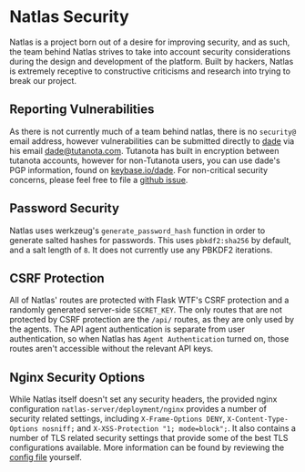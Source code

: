 # Natlas Security
Natlas is a project born out of a desire for improving security, and as such, the team behind Natlas strives to take into account security considerations during the design and development of the platform. Built by hackers, Natlas is extremely receptive to constructive criticisms and research into trying to break our project. 


## Reporting Vulnerabilities
As there is not currently much of a team behind natlas, there is no `security@` email address, however vulnerabilities can be submitted directly to [dade](https://github.com/0xdade) via his email [dade@tutanota.com](mailto:dade@tutanota.com). Tutanota has built in encryption between tutanota accounts, however for non-Tutanota users, you can use dade's PGP information, found on [keybase.io/dade](https://keybase.io/dade). For non-critical security concerns, please feel free to file a [github issue](https://github.com/natlas/natlas/issues/new).

## Password Security
Natlas uses werkzeug's `generate_password_hash` function in order to generate salted hashes for passwords. This uses `pbkdf2:sha256` by default, and a salt length of `8`. It does not currently use any PBKDF2 iterations.

## CSRF Protection
All of Natlas' routes are protected with Flask WTF's CSRF protection and a randomly generated server-side `SECRET_KEY`. The only routes that are not protected by CSRF protection are the `/api/` routes, as they are only used by the agents. The API agent authentication is separate from user authentication, so when Natlas has `Agent Authentication` turned on, those routes aren't accessible without the relevant API keys.

## Nginx Security Options
While Natlas itself doesn't set any security headers, the provided nginx configuration `natlas-server/deployment/nginx` provides a number of security related settings, including `X-Frame-Options DENY`, `X-Content-Type-Options nosniff;` and `X-XSS-Protection "1; mode=block";`. It also contains a number of TLS related security settings that provide some of the best TLS configurations available. More information can be found by reviewing the [config file](https://github.com/natlas/natlas/blob/master/natlas-server/deployment/nginx#L17-L34) yourself.